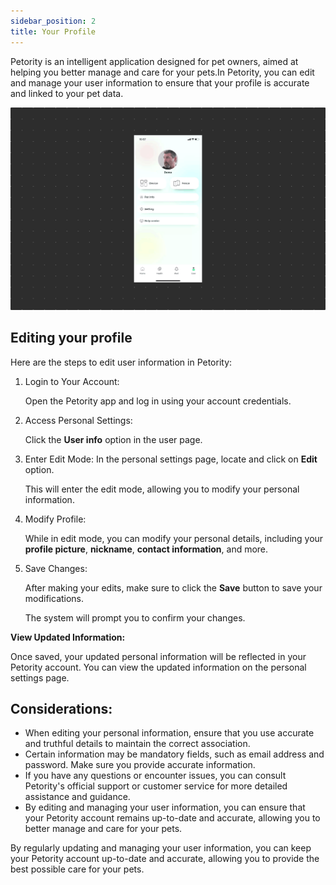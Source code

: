 ```yaml
---
sidebar_position: 2
title: Your Profile
---
```


Petority is an intelligent application designed for pet owners, aimed at helping you better manage and care for your pets.In Petority, you can edit and manage your user information to ensure that your profile is accurate and linked to your pet data.

![Userinfo](/img/manage-account/User-info.gif)

## Editing your profile
Here are the steps to edit user information in Petority:
1. Login to Your Account:

    Open the Petority app and log in using your account credentials.
2. Access Personal Settings:

    Click the **User info** option in the user page.
3. Enter Edit Mode:
    In the personal settings page, locate and click on **Edit** option.

    This will enter the edit mode, allowing you to modify your personal information.
4. Modify Profile:

    While in edit mode, you can modify your personal details, including your **profile picture**, **nickname**, **contact information**, and more.
5. Save Changes:

    After making your edits, make sure to click the **Save** button to save your modifications.
  
    The system will prompt you to confirm your changes.

**View Updated Information:** 

Once saved, your updated personal information will be reflected in your Petority account. You can view the updated information on the personal settings page.

## Considerations:
+ When editing your personal information, ensure that you use accurate and truthful details to maintain the correct association.
+ Certain information may be mandatory fields, such as email address and password. Make sure you provide accurate information.
+ If you have any questions or encounter issues, you can consult Petority's official support or customer service for more detailed assistance and guidance.
+ By editing and managing your user information, you can ensure that your Petority account remains up-to-date and accurate, allowing you to better manage and care for your pets.

By regularly updating and managing your user information, you can keep your Petority account up-to-date and accurate, allowing you to provide the best possible care for your pets.
   
